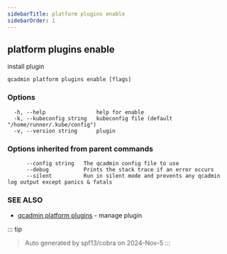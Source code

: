 ```yaml
---
sidebarTitle: platform plugins enable
sidebarOrder: 1
---
```


## platform plugins enable

install plugin

```
qcadmin platform plugins enable [flags]
```

### Options

```
  -h, --help                help for enable
  -k, --kubeconfig string   kubeconfig file (default "/home/runner/.kube/config")
  -v, --version string      plugin
```

### Options inherited from parent commands

```
      --config string   The qcadmin config file to use
      --debug           Prints the stack trace if an error occurs
      --silent          Run in silent mode and prevents any qcadmin log output except panics & fatals
```

### SEE ALSO

* [qcadmin platform plugins](platform_plugins.md)	 - manage plugin

::: tip
>Auto generated by spf13/cobra on 2024-Nov-5
:::